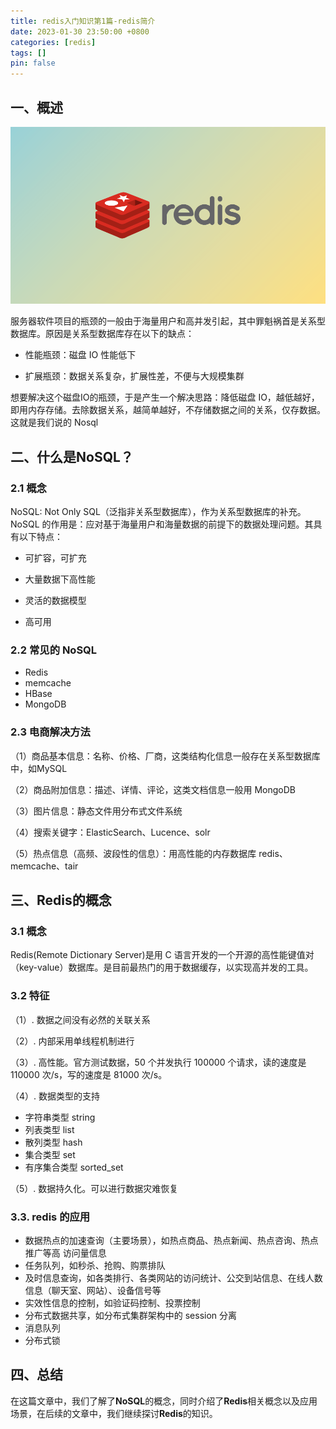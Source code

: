 ```yaml
---
title: redis入门知识第1篇-redis简介
date: 2023-01-30 23:50:00 +0800
categories: [redis]
tags: []
pin: false
---
```


## 一、概述

![5xeq6gdgforu.png](/img/redis/01-01.png)

服务器软件项目的瓶颈的一般由于海量用户和高并发引起，其中罪魁祸首是关系型数据库。原因是关系型数据库存在以下的缺点：

- 性能瓶颈：磁盘 IO 性能低下

- 扩展瓶颈：数据关系复杂，扩展性差，不便与大规模集群

想要解决这个磁盘IO的瓶颈，于是产生一个解决思路：降低磁盘 IO，越低越好，即用内存存储。去除数据关系，越简单越好，不存储数据之间的关系，仅存数据。这就是我们说的 Nosql

## 二、什么是NoSQL？

### 2.1 概念

NoSQL: Not Only SQL（泛指非关系型数据库），作为关系型数据库的补充。NoSQL 的作用是：应对基于海量用户和海量数据的前提下的数据处理问题。其具有以下特点：

- 可扩容，可扩充
- 大量数据下高性能

- 灵活的数据模型
- 高可用

### 2.2 常见的 NoSQL

- Redis
- memcache
- HBase
- MongoDB

### 2.3 电商解决方法

（1）商品基本信息：名称、价格、厂商，这类结构化信息一般存在关系型数据库中，如MySQL

（2）商品附加信息：描述、详情、评论，这类文档信息一般用 MongoDB

（3）图片信息：静态文件用分布式文件系统

（4）搜索关键字：ElasticSearch、Lucence、solr

（5）热点信息（高频、波段性的信息）：用高性能的内存数据库 redis、memcache、tair

## 三、Redis的概念

### 3.1 概念

Redis(Remote Dictionary Server)是用 C 语言开发的一个开源的高性能键值对（key-value）数据库。是目前最热门的用于数据缓存，以实现高并发的工具。

### 3.2 特征

（1）. 数据之间没有必然的关联关系

（2）. 内部采用单线程机制进行

（3）. 高性能。官方测试数据，50 个并发执行 100000 个请求，读的速度是 110000 次/s，写的速度是 81000 次/s。

（4）. 数据类型的支持

- 字符串类型 string
- 列表类型 list
- 散列类型 hash
- 集合类型 set
- 有序集合类型 sorted_set

（5）. 数据持久化。可以进行数据灾难恢复

### 3.3. redis 的应用

- 数据热点的加速查询（主要场景），如热点商品、热点新闻、热点咨询、热点推广等高 访问量信息
- 任务队列，如秒杀、抢购、购票排队
- 及时信息查询，如各类排行、各类网站的访问统计、公交到站信息、在线人数信息（聊天室、网站）、设备信号等
- 实效性信息的控制，如验证码控制、投票控制
- 分布式数据共享，如分布式集群架构中的 session 分离
- 消息队列
- 分布式锁

## 四、总结

在这篇文章中，我们了解了**NoSQL**的概念，同时介绍了**Redis**相关概念以及应用场景，在后续的文章中，我们继续探讨**Redis**的知识。
